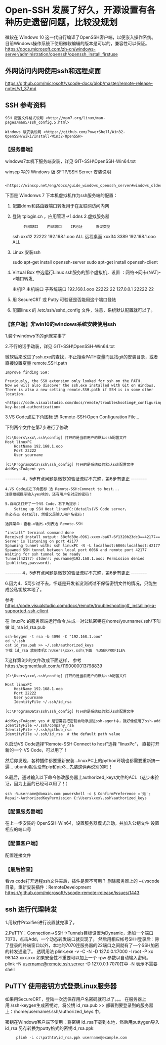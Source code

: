 # Open-SSH 发展了好久，开源设置有各种历史遗留问题，比较没规划

微软在 Windows 10 这一代自行编译了OpenSSH客户端，以便嵌入操作系统。
目前Windows操作系统下使用微软编辑的版本是可以的，兼容性可以保证。
<https://docs.microsoft.com/zh-cn/windows-server/administration/openssh/openssh_install_firstuse>

## 外网访问内网使用ssh和远程桌面

<https://github.com/microsoft/vscode-docs/blob/master/remote-release-notes/v1_37.md>

## SSH 参考资料

    SSH 配置文件格式说明 <http://man7.org/linux/man-pages/man5/ssh_config.5.html>

    Windows 版安装说明 <https://github.com/PowerShell/Win32-OpenSSH/wiki/Install-Win32-OpenSSH>

### 【服务器端】

windows7本机下服务端安装，详见 GIT+SSH\OpenSSH-Win64.txt

winscp 写的 Windows 版 SFTP/SSH Server 安装说明

        <https://winscp.net/eng/docs/guide_windows_openssh_server#windows_older>

下面是 Windonws 7 下本机虚拟机作为ssh服务端的配置：

1. 配置ddns和路由器端口转发用于在互联网访问内网

2. 登陆 tplogin.cn ，应用管理->1.ddns 2.虚拟服务器

            外部端口    内部端口    IP地址      协议类型
   ssh      xxx12    22222    192.168.1.ooo    ALL
   远程桌面   xxx34    3389    192.168.1.ooo    ALL

3. Linux 安装ssh

    sudo apt-get install openssh-server
    sudo apt-get install openssh-client

4. Virtual Box 中选运行Linux ssh服务的那个虚拟机，设置 ：网络->网卡(NAT)->端口转发,

    主机IP        主机端口    子系统端口
    192.168.1.ooo   22222       22
    127.0.0.1       22222       22

5. 用 SecureCRT 或 Putty 可验证是否能用这个端口登陆

6. 配置linux 的 /etc/ssh/sshd_config 文件，注意，系统默认配置就可以了。

### 【客户端】非win10的windows系统安装使用ssh

1.装个windows下的git就完事了

2.不行的话手动装，详见 GIT+SSH\OpenSSH-Win64.txt

微软后来改进了ssh.exe的查找，不止搜索PATH变量而且找git的安装目录，或者直接设置变量 remote.SSH.path

    Improve finding SSH:

    Previously, the SSH extension only looked for ssh on the PATH.
    Now we will also discover the ssh.exe installed with Git on Windows.
    There is also a new setting remote.SSH.path if SSH is in some other location.

    <https://code.visualstudio.com/docs/remote/troubleshooting#_configuring-key-based-authentication>

3.VS Code点左下角图标 选 Remote-SSH:Open Configuration File...

下列两个文件在第7步进行了修改

    [C:\Users\xxx\.ssh\config] 打开的是当前用户的默认ssh配置文件
    Host linuxPC
        HostName 192.168.1.ooo
        Port 22222
        User yourname

    [C:\ProgramData\ssh\ssh_config] 打开的是系统级的默认ssh配置文件
    AddKeysToAgent yes

-------- 4，5步有点问题是微软的验证流程不完整，第6步有更正 --------

    4.VS Code点左下角图标 选 Remote-SSH:Connect to host...
    注意根据提示输入yes啥的，还有用户名对应的密码！

    5.自动又打开了一个VS Code，右下角提示：
        Seting up SSH Host linuxPC:(details)VS Code server，
    务必点击 details，然后又是输入用户名密码！

    选择菜单：查看->输出->列表选 Remote-SSH

    "install" terminal command done
    Received install output: 38cfd39e-0961-xxxx-ba67-6f1320b23dc3==42177==
    Server is listening on port 42177
    Spawning tunnel with: ssh linuxPC -N -L localhost:6066:localhost:42177
    Spawned SSH tunnel between local port 6066 and remote port 42177
    Waiting for ssh tunnel to be ready
    Tunnel(42177) stderr: yourname@192.168.1.ooo: Permission denied (publickey,password).

-------- 4，5步有点问题是微软的验证流程不完整，第6步有更正 --------

6.因为4、5两步过不去，怀疑是开发者没测试过不保留密钥文件的情况，只能生成公私钥放本地了。

参考 <https://code.visualstudio.com/docs/remote/troubleshooting#_installing-a-supported-ssh-client>

在 linuxPc 的服务器端运行命令,生成一对公私密钥在/home/yourname/.ssh/下叫做 id_rsa id_rsa.pub

    ssh-keygen -t rsa -b 4096 -C "192.168.1.ooo"
    cd ~/.ssh
    cat id_rsa.pub >> ~/.ssh/authorized_keys
    下载 id_rsa 放到本机C:\Users\xxx\.ssh\下面  %USERPROFILE%

7.这样第3步的文件改成下面这样，
参考 <https://segmentfault.com/a/1190000013798839>

    [C:\Users\xxx\.ssh\config] 打开的是当前用户的默认ssh配置文件

    Host linuxPC
        HostName 192.168.1.ooo
        Port 22222
        User yourname
        IdentityFile ~/.ssh/id_rsa

    [C:\ProgramData\ssh\ssh_config] 打开的是系统级的默认ssh配置文件

    AddKeysToAgent yes # 是否需要把密钥自动添加进ssh-agent中，就好像使用了ssh-add
    IdentityFile ~/.ssh/company_rsa
    IdentityFile ~/.ssh/github_rsa
    IdentityFile ~/.ssh/id_rsa  # the default path value

8.启动VS Code选择“Remote-SSH:Connect to host"选择 ”linuxPc"，
直接打开新的一个 VS Code，可以用了！

然后你发现，各种插件都要重新安装...linuxPC上的python环境也都需要重新搞一遍...
ubuntu默认没有pip和pip3...先装这俩再说别的吧！

9.最后，通过输入以下命令修改服务器上authorized_keys文件的ACL（这步未验证，因为上面的已经可以用了！）

    ssh -%username@domain.com powershell -c $ ConfirmPreference ='无'; Repair-AuthorizedKeyPermission C:\Users\xxx\.ssh\authorized_keys

### 【配置服务器端】

在上一步安装的 OpenSSH-Win64，设置服务器模式启动，并加入公钥文件
设置相应的端口号

### 【配置客户端】

配置连接文件

### 【最后检查】

看vs code打开远程ssh文件夹后，插件是否不可用？
删除服务器上的 ~/.vscode目录，重新安装插件：RemoteDevelopment
<https://github.com/microsoft/vscode-remote-release/issues/1443>

## ssh 进行代理转发

1.用软件Proxifier进行设置就完事了。

2.PuTTY：Connection->SSH->Tunnels目标设置为Dynamic，添加一个端口7070，点击Add，一个动态转发端口就实现了。
然后用相应帐号SHH登录后：除了登录的终端窗口以外，本地的7070连服务器的22端口之间就有了一个SSH加密的转发通道了。
透明用法 plink.exe -v -C -N -D 127.0.0.1:7000 -l root -P xx 98.143.xxx.xxx 如果安全性不重要可以加上一个 -pw 参数以自动输入密码。
         plink –N username@remote.ssh.server -D 127.0.0.1:7070其中 -N 表示不需要shell

## PuTTY 使用密钥方式登录Linux服务器

如果用SecureCRT，登陆一次选保存用户名密码就可以了。。。
在服务器上用./ssh-keygen生成密钥对，将公钥 id_rsa.pub >> 部署到要登录到的服务器上：/home/username/.ssh/authorized_keys 中，

密钥在Windows客户端下使用：将密钥 id_rsa下载到本地，然后用puttygen导入id_rsa 另存转换为putty格式的密钥id_rsa.ppk

         plink -i c:\pathto\id_rsa.ppk username@example.com
